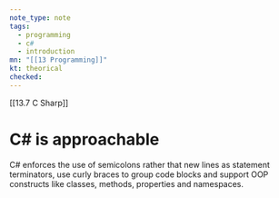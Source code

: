 ```yaml
---
note_type: note
tags:
  - programming
  - c#
  - introduction
mn: "[[13 Programming]]"
kt: theorical
checked: 
---
```

[[13.7 C Sharp]]

# C# is approachable
C# enforces the use of semicolons rather that new lines as statement terminators, use curly braces to group code blocks and support OOP constructs like classes, methods, properties and namespaces. 
